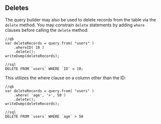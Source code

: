## Deletes

The query builder may also be used to delete records from the table via the `delete` method. You may constrain `delete` statements by adding `where` clauses before calling the `delete` method:

```
//qb
var deleteRecords = query.from( "users" )
    .whereID( 10 )
    .delete();
writeDump(deleteRecords);

//sql
DELETE FROM `users` WHERE `ID` = 10;
```

This utilizes the where clause on a column other than the ID:

```
//qb
var deleteRecords = query.from( "users" )
    .where( 'age', '>', 50 )
    .delete();
writeDump(deleteRecords);

//sql
DELETE FROM `users` WHERE `age` > 50
```
